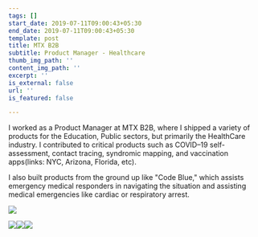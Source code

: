 ```yaml
---
tags: []
start_date: 2019-07-11T09:00:43+05:30
end_date: 2019-07-11T09:00:43+05:30
template: post
title: MTX B2B
subtitle: Product Manager - Healthcare
thumb_img_path: ''
content_img_path: ''
excerpt: ''
is_external: false
url: ''
is_featured: false

---
```

I worked as a Product Manager at MTX B2B, where I shipped a variety of products for the Education, Public sectors, but primarily the HealthCare industry. I contributed to critical products such as COVID–19 self-assessment, contact tracing, syndromic mapping, and vaccination apps(links: NYC, Arizona, Florida, etc). 

I also built products from the ground up like "Code Blue," which assists emergency medical responders in navigating the situation and assisting medical emergencies like cardiac or respiratory arrest.

![](https://res.cloudinary.com/arpit-goyal/image/upload/v1650735902/Code_Blue_-_iPad_mbmvub.png)

![](https://res.cloudinary.com/arpit-goyal/image/upload/v1650735951/add_member_s3yrko.png)![](https://res.cloudinary.com/arpit-goyal/image/upload/v1650735967/Card_page_cbglk1.png)![](https://res.cloudinary.com/arpit-goyal/image/upload/v1650735984/opiate_fkyhwg.png)